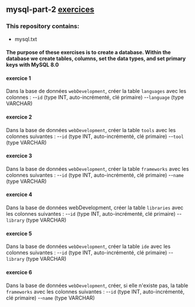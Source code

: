 ## mysql-part-2 [exercices](https://github.com/HedyKatherine/SQL/blob/master/partie2.md)

### This repository contains:
* mysql.txt

#### The purpose of these exercises is to create a database. Within the database we create tables, columns, set the data types, and set primary keys with MySQL 8.0

#### exercice 1
Dans la base de données `webDevelopment`, créer la table `languages` avec les colonnes :
    --`id` (type INT, auto-incrémenté, clé primaire)
    --`language` (type VARCHAR)

#### exercice 2
Dans la base de données `webDevelopment`, créer la table `tools` avec les colonnes suivantes :
    --`id` (type INT, auto-incrémenté, clé primaire)
    --`tool` (type VARCHAR)

#### exercice 3
Dans la base de données `webDevelopment`, créer la table `frameworks` avec les colonnes suivantes :
    --`id` (type INT, auto-incrémenté, clé primaire)
    --`name` (type VARCHAR)

#### exercice 4
Dans la base de données webDevelopment, créer la table `libraries` avec les colonnes suivantes :
    --`id` (type INT, auto-incrémenté, clé primaire)
    --`library` (type VARCHAR)

#### exercice 5
Dans la base de données `webDevelopment`, créer la table `ide` avec les colonnes suivantes :
    --`id` (type INT, auto-incrémenté, clé primaire)
    --`library` (type VARCHAR)

#### exercice 6
Dans la base de données `webDevelopment`, créer, si elle n'existe pas, la table `frameworks` avec les colonnes suivantes :
    --`id` (type INT, auto-incrémenté, clé primaire)
    --`name` (type VARCHAR)
